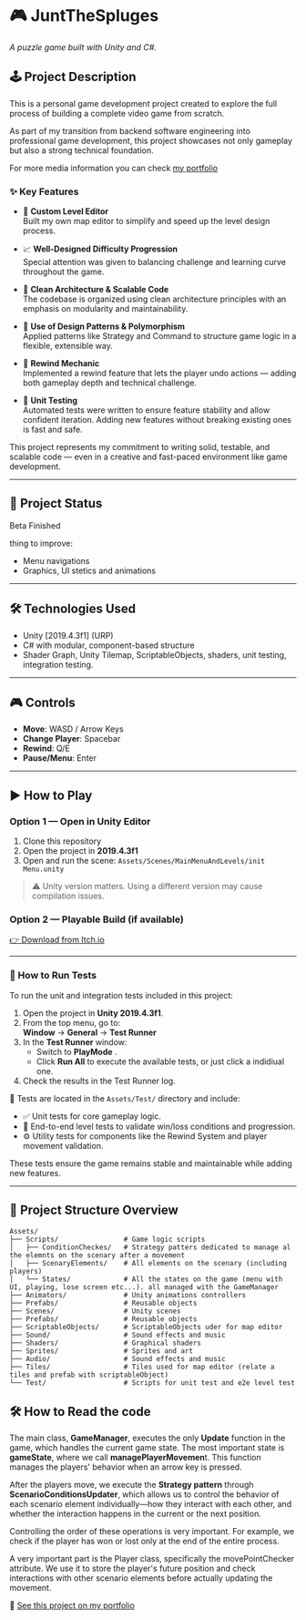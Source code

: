 # 🎮 JuntTheSpluges

*A puzzle game built with Unity and C#.*

## 🕹️ Project Description

This is a personal game development project created to explore the full process of building a complete video game from scratch.

As part of my transition from backend software engineering into professional game development, this project showcases not only gameplay but also a strong technical foundation.

For more media information you can check [my portfolio](https://albertonasarre.dev/game-1/)

### ✨ Key Features

- 🧰 **Custom Level Editor**  
  Built my own map editor to simplify and speed up the level design process.

- 📈 **Well-Designed Difficulty Progression**  
  Special attention was given to balancing challenge and learning curve throughout the game.

- 🧠 **Clean Architecture & Scalable Code**  
  The codebase is organized using clean architecture principles with an emphasis on modularity and maintainability.

- 🧩 **Use of Design Patterns & Polymorphism**  
  Applied patterns like Strategy and Command to structure game logic in a flexible, extensible way.

- 🔁 **Rewind Mechanic**  
  Implemented a rewind feature that lets the player undo actions — adding both gameplay depth and technical challenge.

- 🧪 **Unit Testing**  
  Automated tests were written to ensure feature stability and allow confident iteration. Adding new features without breaking existing ones is fast and safe.

This project represents my commitment to writing solid, testable, and scalable code — even in a creative and fast-paced environment like game development.


---

## 📌 Project Status

Beta Finished 

thing to improve: 
- Menu navigations
- Graphics, UI stetics and animations

---

## 🛠️ Technologies Used

- Unity [2019.4.3f1] (URP)
- C# with modular, component-based structure
- Shader Graph, Unity Tilemap, ScriptableObjects, shaders, unit testing, integration testing.

---

## 🎮 Controls

- **Move**: WASD / Arrow Keys
- **Change Player**: Spacebar
- **Rewind**: Q/E
- **Pause/Menu**: Enter

---

## ▶️ How to Play

### Option 1 — Open in Unity Editor

1. Clone this repository
2. Open the project in **2019.4.3f1**
3. Open and run the scene: `Assets/Scenes/MainMenuAndLevels/init Menu.unity`

> ⚠️ Unity version matters. Using a different version may cause compilation issues.

### Option 2 — Playable Build (if available)

[👉 Download from Itch.io](https://albertonasare.itch.io/junt-the-spluges)  

---

### 🧪 How to Run Tests

To run the unit and integration tests included in this project:

1. Open the project in **Unity 2019.4.3f1**.
2. From the top menu, go to:  
   **Window** → **General** → **Test Runner**
3. In the **Test Runner** window:
   - Switch to **PlayMode** .
   - Click **Run All** to execute the available tests, or just click a indidiual one.
4. Check the results in the Test Runner log.

📁 Tests are located in the `Assets/Test/` directory and include:
- ✅ Unit tests for core gameplay logic.
- 🎯 End-to-end level tests to validate win/loss conditions and progression.
- ⚙️ Utility tests for components like the Rewind System and player movement validation.

These tests ensure the game remains stable and maintainable while adding new features.


---

## 📁 Project Structure Overview

```plaintext
Assets/
├── Scripts/                # Game logic scripts
│   ├── ConditionCheckes/   # Strategy patters dedicated to manage al the elemnts on the scenary after a movement
│   ├── ScenaryElements/    # All elements on the scenary (including players)
│   └── States/             # All the states on the game (menu with UI, playing, lose screen etc...). all managed with the GameManager
├── Animators/              # Unity animations controllers
├── Prefabs/                # Reusable objects
├── Scenes/                 # Unity scenes
├── Prefabs/                # Reusable objects
├── ScriptableObjects/      # ScriptableObjects uder for map editor
├── Sound/                  # Sound effects and music
├── Shaders/                # Graphical shaders
├── Sprites/                # Sprites and art
├── Audio/                  # Sound effects and music
├── Tiles/                  # Tiles used for map editor (relate a tiles and prefab with scriptableObject)
└── Test/                   # Scripts for unit test and e2e level test

```
## 🛠️ How to Read the code

The main class, **GameManager**, executes the only **Update** function in the game, which handles the current game state.
The most important state is **gameState**, where we call **managePlayerMovemen**t. This function manages the players' behavior when an arrow key is pressed.

After the players move, we execute the **Strategy pattern** through **ScenarioConditionsUpdater**, which allows us to control the behavior of each scenario element individually—how they interact with each other, and whether the interaction happens in the current or the next position.

Controlling the order of these operations is very important. For example, we check if the player has won or lost only at the end of the entire process.

A very important part is the Player class, specifically the movePointChecker attribute. We use it to store the player's future position and check interactions with other scenario elements before actually updating the movement.


🔗 [See this project on my portfolio](https://albertonasarre.dev/game-1/)

 
